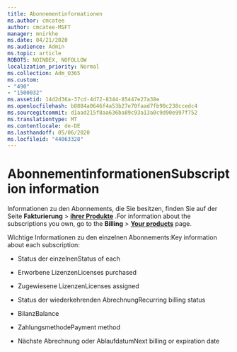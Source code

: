 ```yaml
---
title: Abonnementinformationen
ms.author: cmcatee
author: cmcatee-MSFT
manager: mnirkhe
ms.date: 04/21/2020
ms.audience: Admin
ms.topic: article
ROBOTS: NOINDEX, NOFOLLOW
localization_priority: Normal
ms.collection: Adm_O365
ms.custom:
- "490"
- "1500032"
ms.assetid: 14d2d36a-37cd-4d72-8344-85447e27a38e
ms.openlocfilehash: b8884a0646f4a53b27e70faad7fb90c238ccedc4
ms.sourcegitcommit: d1aad215f8aa636ba89c93a13a0c9d90e997f752
ms.translationtype: MT
ms.contentlocale: de-DE
ms.lasthandoff: 05/06/2020
ms.locfileid: "44063328"
---
```

# <a name="subscription-information"></a><span data-ttu-id="cc475-102">Abonnementinformationen</span><span class="sxs-lookup"><span data-stu-id="cc475-102">Subscription information</span></span>

<span data-ttu-id="cc475-103">Informationen zu den Abonnements, die Sie besitzen, finden Sie auf der Seite **Fakturierung** \> **[ihrer Produkte](https://go.microsoft.com/fwlink/p/?linkid=842054)** .</span><span class="sxs-lookup"><span data-stu-id="cc475-103">For information about the subscriptions you own, go to the **Billing** \> **[Your products](https://go.microsoft.com/fwlink/p/?linkid=842054)** page.</span></span>
  
<span data-ttu-id="cc475-104">Wichtige Informationen zu den einzelnen Abonnements:</span><span class="sxs-lookup"><span data-stu-id="cc475-104">Key information about each subscription:</span></span>
  
- <span data-ttu-id="cc475-105">Status der einzelnen</span><span class="sxs-lookup"><span data-stu-id="cc475-105">Status of each</span></span>

- <span data-ttu-id="cc475-106">Erworbene Lizenzen</span><span class="sxs-lookup"><span data-stu-id="cc475-106">Licenses purchased</span></span>

- <span data-ttu-id="cc475-107">Zugewiesene Lizenzen</span><span class="sxs-lookup"><span data-stu-id="cc475-107">Licenses assigned</span></span>

- <span data-ttu-id="cc475-108">Status der wiederkehrenden Abrechnung</span><span class="sxs-lookup"><span data-stu-id="cc475-108">Recurring billing status</span></span>

- <span data-ttu-id="cc475-109">Bilanz</span><span class="sxs-lookup"><span data-stu-id="cc475-109">Balance</span></span>

- <span data-ttu-id="cc475-110">Zahlungsmethode</span><span class="sxs-lookup"><span data-stu-id="cc475-110">Payment method</span></span>

- <span data-ttu-id="cc475-111">Nächste Abrechnung oder Ablaufdatum</span><span class="sxs-lookup"><span data-stu-id="cc475-111">Next billing or expiration date</span></span>